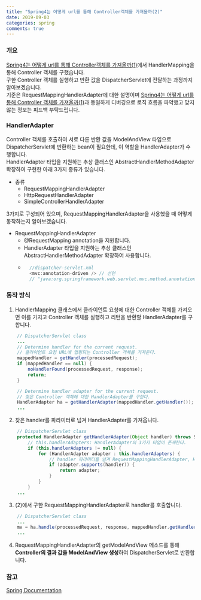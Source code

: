 ```yaml
---
title: "Spring4는 어떻게 url를 통해 Controller객체를 가져올까(2)"
date: 2019-09-03
categories: spring
comments: true
---
```


### 개요
[Spring4는 어떻게 url를 통해 Controller객체를 가져올까(1)](https://rerewww.github.io/spring/spring-handler-mapping/)에서 HandlerMapping을 통해 Controller 객체를 구했습니다.  
구한 Controller 객체를 실행하고 반환 값을 DispatcherServlet에 전달하는 과정까지 알아보겠습니다.  
기준은 RequestMappingHandlerAdapter에 대한 설명이며 [Spring4는 어떻게 url를 통해 Controller 객체를 가져올까(1)](https://rerewww.github.io/spring/spring-handler-mapping/)과 동일하게 디버깅으로 로직 흐름을 파악했고 맞지 않는 정보는 피드백 부탁드립니다.

### HandlerAdapter
Controller 객체를 호출하여 서로 다른 반환 값을 ModelAndView 타입으로 DispatcherServlet에 반환하는 bean이 필요한데, 이 역할을 HandlerAdapter가 수행합니다.  
HandlerAdapter 타입을 지원하는 추상 클래스인 AbstractHandlerMethodAdapter 확장하여 구현한 아래 3가지 종류가 있습니다.

- 종류
	- RequestMappingHandlerAdapter
    - HttpRequestHandlerAdapter
    - SimpleControllerHandlerAdapter

3가지로 구성되어 있으며, RequestMappingHandlerAdapter을 사용했을 때 어떻게 동작하는지 알아보겠습니다.
- RequestMappingHandlerAdapter
    - @RequestMapping annotation을 지원합니다.
    - HandlerAdapter 타입을 지원하는 추상 클래스인 AbstractHandlerMethodAdapter 확장하여 사용합니다.  
    - ```java
        //dispatcher-servlet.xml
        <mvc:annotation-driven /> // 선언
        // "java:org.springframework.web.servlet.mvc.method.annotation.RequestMappingHandlerAdapter" 사용합니다.
      ```

### 동작 방식
1. HandlerMapping 클래스에서 클라이언트 요청에 대한 Controller 객체를 가져오면 이를 가지고 Controller 객체를 실행하고 리턴을 반환할 HandlerAdapter를 구합니다.
```java
	// DispatcherServlet class
	...
	// Determine handler for the current request.
	// 클라이언트 요청 URL에 맵핑되는 Controller 객체를 가져온다. 
	mappedHandler = getHandler(processedRequest);
	if (mappedHandler == null) {
		noHandlerFound(processedRequest, response);
		return;
	}

	// Determine handler adapter for the current request.
	// 찾은 Controller 객체에 대한 HandlerAdapter를 구한다.
	HandlerAdapter ha = getHandlerAdapter(mappedHandler.getHandler());
	...
```
2. 찾은 handler를 파라미터로 넘겨 HandlerAdapter를 가져옵니다.  
```java
	// DispatcherServlet class
	protected HandlerAdapter getHandlerAdapter(Object handler) throws ServletException {
		// this.handlerAdapters: HandlerAdapter의 3가지 타입이 존재한다.
		if (this.handlerAdapters != null) {
			for (HandlerAdapter adapter : this.handlerAdapters) {
				// handler 파라미터를 넘겨 RequestMappingHandlerAdapter, HttpRequestHandlerAdapter, SimpleControllerHandlerAdapter 중 지원하는 adapter를 반환한다.
				if (adapter.supports(handler)) {
					return adapter;
				}
			}
		}
	...
```
3. (2)에서 구한 RequestMappingHandlerAdapter로 handler를 호출합니다.
```java
	// DispatcherServlet class
	...
	mv = ha.handle(processedRequest, response, mappedHandler.getHandler());
	...
```
4. RequestMappingHandlerAdapter의 getModelAndView 메소드를 통해 **Controller의 결과 값을 ModelAndView 생성**하여 DispatcherServlet로 반환합니다.

### 참고
[Spring Documentation](https://spring.io/docs)